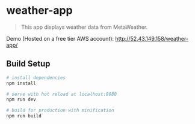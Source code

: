 # weather-app

> This app displays weather data from MetaWeather. 

Demo (Hosted on a free tier AWS account): http://52.43.149.158/weather-app/

## Build Setup

``` bash
# install dependencies
npm install

# serve with hot reload at localhost:8080
npm run dev

# build for production with minification
npm run build